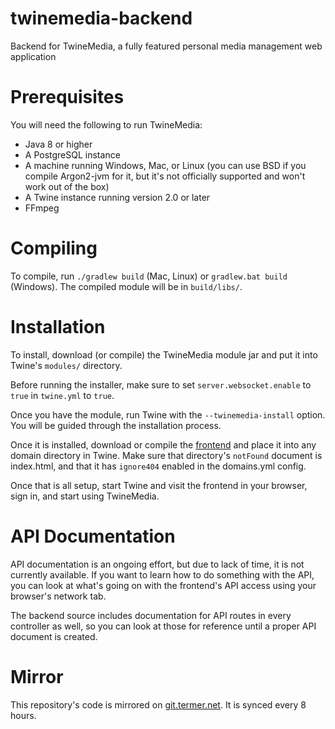 # twinemedia-backend
Backend for TwineMedia, a fully featured personal media management web application

# Prerequisites
You will need the following to run TwineMedia:

 - Java 8 or higher
 - A PostgreSQL instance
 - A machine running Windows, Mac, or Linux (you can use BSD if you compile Argon2-jvm for it, but it's not officially supported and won't work out of the box)
 - A Twine instance running version 2.0 or later
 - FFmpeg

# Compiling
To compile, run `./gradlew build` (Mac, Linux) or `gradlew.bat build` (Windows). The compiled module will be in `build/libs/`.
 
# Installation
To install, download (or compile) the TwineMedia module jar and put it into Twine's `modules/` directory.

Before running the installer, make sure to set `server.websocket.enable` to `true` in `twine.yml` to `true`.

Once you have the module, run Twine with the `--twinemedia-install` option. You will be guided through
the installation process.

Once it is installed, download or compile the [frontend](https://github.com/termermc/twinemedia-frontend) and place it into any domain directory in Twine. Make sure that directory's `notFound` document is index.html, and that it has `ignore404` enabled in the domains.yml config.

Once that is all setup, start Twine and visit the frontend in your browser, sign in, and start using TwineMedia.

# API Documentation
API documentation is an ongoing effort, but due to lack of time, it is not currently available.
If you want to learn how to do something with the API, you can look at what's going on with the frontend's API access using your browser's network tab.

The backend source includes documentation for API routes in every controller as well, so you can look at those for reference until a proper API document is created.

# Mirror
This repository's code is mirrored on [git.termer.net](https://git.termer.net/TwineMedia/twinemedia-backend). It is synced every 8 hours.

